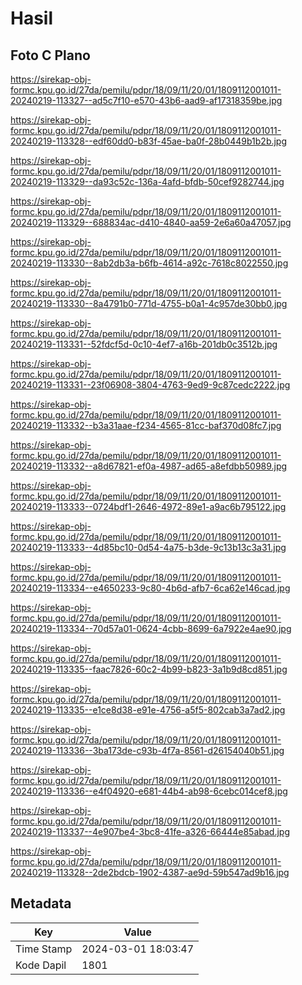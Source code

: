 # Hasil

## Foto C Plano

https://sirekap-obj-formc.kpu.go.id/27da/pemilu/pdpr/18/09/11/20/01/1809112001011-20240219-113327--ad5c7f10-e570-43b6-aad9-af17318359be.jpg

https://sirekap-obj-formc.kpu.go.id/27da/pemilu/pdpr/18/09/11/20/01/1809112001011-20240219-113328--edf60dd0-b83f-45ae-ba0f-28b0449b1b2b.jpg

https://sirekap-obj-formc.kpu.go.id/27da/pemilu/pdpr/18/09/11/20/01/1809112001011-20240219-113329--da93c52c-136a-4afd-bfdb-50cef9282744.jpg

https://sirekap-obj-formc.kpu.go.id/27da/pemilu/pdpr/18/09/11/20/01/1809112001011-20240219-113329--688834ac-d410-4840-aa59-2e6a60a47057.jpg

https://sirekap-obj-formc.kpu.go.id/27da/pemilu/pdpr/18/09/11/20/01/1809112001011-20240219-113330--8ab2db3a-b6fb-4614-a92c-7618c8022550.jpg

https://sirekap-obj-formc.kpu.go.id/27da/pemilu/pdpr/18/09/11/20/01/1809112001011-20240219-113330--8a4791b0-771d-4755-b0a1-4c957de30bb0.jpg

https://sirekap-obj-formc.kpu.go.id/27da/pemilu/pdpr/18/09/11/20/01/1809112001011-20240219-113331--52fdcf5d-0c10-4ef7-a16b-201db0c3512b.jpg

https://sirekap-obj-formc.kpu.go.id/27da/pemilu/pdpr/18/09/11/20/01/1809112001011-20240219-113331--23f06908-3804-4763-9ed9-9c87cedc2222.jpg

https://sirekap-obj-formc.kpu.go.id/27da/pemilu/pdpr/18/09/11/20/01/1809112001011-20240219-113332--b3a31aae-f234-4565-81cc-baf370d08fc7.jpg

https://sirekap-obj-formc.kpu.go.id/27da/pemilu/pdpr/18/09/11/20/01/1809112001011-20240219-113332--a8d67821-ef0a-4987-ad65-a8efdbb50989.jpg

https://sirekap-obj-formc.kpu.go.id/27da/pemilu/pdpr/18/09/11/20/01/1809112001011-20240219-113333--0724bdf1-2646-4972-89e1-a9ac6b795122.jpg

https://sirekap-obj-formc.kpu.go.id/27da/pemilu/pdpr/18/09/11/20/01/1809112001011-20240219-113333--4d85bc10-0d54-4a75-b3de-9c13b13c3a31.jpg

https://sirekap-obj-formc.kpu.go.id/27da/pemilu/pdpr/18/09/11/20/01/1809112001011-20240219-113334--e4650233-9c80-4b6d-afb7-6ca62e146cad.jpg

https://sirekap-obj-formc.kpu.go.id/27da/pemilu/pdpr/18/09/11/20/01/1809112001011-20240219-113334--70d57a01-0624-4cbb-8699-6a7922e4ae90.jpg

https://sirekap-obj-formc.kpu.go.id/27da/pemilu/pdpr/18/09/11/20/01/1809112001011-20240219-113335--faac7826-60c2-4b99-b823-3a1b9d8cd851.jpg

https://sirekap-obj-formc.kpu.go.id/27da/pemilu/pdpr/18/09/11/20/01/1809112001011-20240219-113335--e1ce8d38-e91e-4756-a5f5-802cab3a7ad2.jpg

https://sirekap-obj-formc.kpu.go.id/27da/pemilu/pdpr/18/09/11/20/01/1809112001011-20240219-113336--3ba173de-c93b-4f7a-8561-d26154040b51.jpg

https://sirekap-obj-formc.kpu.go.id/27da/pemilu/pdpr/18/09/11/20/01/1809112001011-20240219-113336--e4f04920-e681-44b4-ab98-6cebc014cef8.jpg

https://sirekap-obj-formc.kpu.go.id/27da/pemilu/pdpr/18/09/11/20/01/1809112001011-20240219-113337--4e907be4-3bc8-41fe-a326-66444e85abad.jpg

https://sirekap-obj-formc.kpu.go.id/27da/pemilu/pdpr/18/09/11/20/01/1809112001011-20240219-113328--2de2bdcb-1902-4387-ae9d-59b547ad9b16.jpg


## Metadata

| Key        | Value               |
| ---------- | ------------------- |
| Time Stamp | 2024-03-01 18:03:47 |
| Kode Dapil | 1801                |



